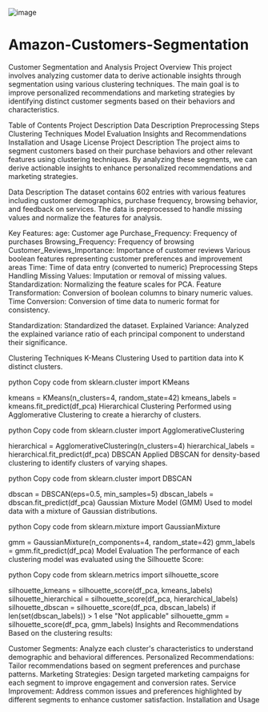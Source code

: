 ![image](https://github.com/user-attachments/assets/1e8b48ee-e610-4937-8e82-12fc89520f40)

# Amazon-Customers-Segmentation
Customer Segmentation and Analysis Project
Overview
This project involves analyzing customer data to derive actionable insights through segmentation using various clustering techniques. The main goal is to improve personalized recommendations and marketing strategies by identifying distinct customer segments based on their behaviors and characteristics.

Table of Contents
Project Description
Data Description
Preprocessing Steps
Clustering Techniques
Model Evaluation
Insights and Recommendations
Installation and Usage
License
Project Description
The project aims to segment customers based on their purchase behaviors and other relevant features using clustering techniques. By analyzing these segments, we can derive actionable insights to enhance personalized recommendations and marketing strategies.

Data Description
The dataset contains 602 entries with various features including customer demographics, purchase frequency, browsing behavior, and feedback on services. The data is preprocessed to handle missing values and normalize the features for analysis.

Key Features:
age: Customer age
Purchase_Frequency: Frequency of purchases
Browsing_Frequency: Frequency of browsing
Customer_Reviews_Importance: Importance of customer reviews
Various boolean features representing customer preferences and improvement areas
Time: Time of data entry (converted to numeric)
Preprocessing Steps
Handling Missing Values: Imputation or removal of missing values.
Standardization: Normalizing the feature scales for PCA.
Feature Transformation: Conversion of boolean columns to binary numeric values.
Time Conversion: Conversion of time data to numeric format for consistency.

Standardization: Standardized the dataset.
Explained Variance: Analyzed the explained variance ratio of each principal component to understand their significance.

Clustering Techniques
K-Means Clustering
Used to partition data into K distinct clusters.

python
Copy code
from sklearn.cluster import KMeans

kmeans = KMeans(n_clusters=4, random_state=42)
kmeans_labels = kmeans.fit_predict(df_pca)
Hierarchical Clustering
Performed using Agglomerative Clustering to create a hierarchy of clusters.

python
Copy code
from sklearn.cluster import AgglomerativeClustering

hierarchical = AgglomerativeClustering(n_clusters=4)
hierarchical_labels = hierarchical.fit_predict(df_pca)
DBSCAN
Applied DBSCAN for density-based clustering to identify clusters of varying shapes.

python
Copy code
from sklearn.cluster import DBSCAN

dbscan = DBSCAN(eps=0.5, min_samples=5)
dbscan_labels = dbscan.fit_predict(df_pca)
Gaussian Mixture Model (GMM)
Used to model data with a mixture of Gaussian distributions.

python
Copy code
from sklearn.mixture import GaussianMixture

gmm = GaussianMixture(n_components=4, random_state=42)
gmm_labels = gmm.fit_predict(df_pca)
Model Evaluation
The performance of each clustering model was evaluated using the Silhouette Score:

python
Copy code
from sklearn.metrics import silhouette_score

silhouette_kmeans = silhouette_score(df_pca, kmeans_labels)
silhouette_hierarchical = silhouette_score(df_pca, hierarchical_labels)
silhouette_dbscan = silhouette_score(df_pca, dbscan_labels) if len(set(dbscan_labels)) > 1 else "Not applicable"
silhouette_gmm = silhouette_score(df_pca, gmm_labels)
Insights and Recommendations
Based on the clustering results:

Customer Segments: Analyze each cluster's characteristics to understand demographic and behavioral differences.
Personalized Recommendations: Tailor recommendations based on segment preferences and purchase patterns.
Marketing Strategies: Design targeted marketing campaigns for each segment to improve engagement and conversion rates.
Service Improvement: Address common issues and preferences highlighted by different segments to enhance customer satisfaction.
Installation and Usage

